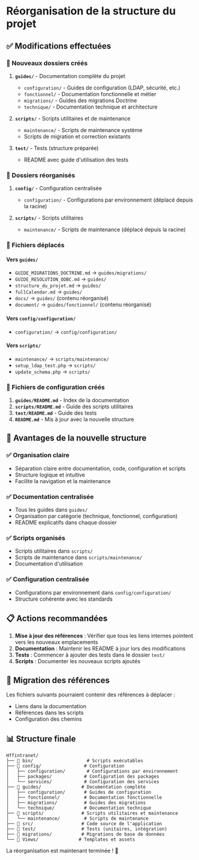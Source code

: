 # Réorganisation de la structure du projet

## ✅ Modifications effectuées

### 📁 Nouveaux dossiers créés

1. **`guides/`** - Documentation complète du projet
   - `configuration/` - Guides de configuration (LDAP, sécurité, etc.)
   - `fonctionnel/` - Documentation fonctionnelle et métier
   - `migrations/` - Guides des migrations Doctrine
   - `technique/` - Documentation technique et architecture

2. **`scripts/`** - Scripts utilitaires et de maintenance
   - `maintenance/` - Scripts de maintenance système
   - Scripts de migration et correction existants

3. **`test/`** - Tests (structure préparée)
   - README avec guide d'utilisation des tests

### 📁 Dossiers réorganisés

1. **`config/`** - Configuration centralisée
   - `configuration/` - Configurations par environnement (déplacé depuis la racine)

2. **`scripts/`** - Scripts utilitaires
   - `maintenance/` - Scripts de maintenance (déplacé depuis la racine)

### 📄 Fichiers déplacés

#### Vers `guides/`
- `GUIDE_MIGRATIONS_DOCTRINE.md` → `guides/migrations/`
- `GUIDE_RESOLUTION_ODBC.md` → `guides/`
- `structure_du_projet.md` → `guides/`
- `fullCalendar.md` → `guides/`
- `docs/` → `guides/` (contenu réorganisé)
- `document/` → `guides/fonctionnel/` (contenu réorganisé)

#### Vers `config/configuration/`
- `configuration/` → `config/configuration/`

#### Vers `scripts/`
- `maintenance/` → `scripts/maintenance/`
- `setup_ldap_test.php` → `scripts/`
- `update_schema.php` → `scripts/`

### 📄 Fichiers de configuration créés

1. **`guides/README.md`** - Index de la documentation
2. **`scripts/README.md`** - Guide des scripts utilitaires
3. **`test/README.md`** - Guide des tests
4. **`README.md`** - Mis à jour avec la nouvelle structure

## 🎯 Avantages de la nouvelle structure

### ✅ Organisation claire
- Séparation claire entre documentation, code, configuration et scripts
- Structure logique et intuitive
- Facilite la navigation et la maintenance

### ✅ Documentation centralisée
- Tous les guides dans `guides/`
- Organisation par catégorie (technique, fonctionnel, configuration)
- README explicatifs dans chaque dossier

### ✅ Scripts organisés
- Scripts utilitaires dans `scripts/`
- Scripts de maintenance dans `scripts/maintenance/`
- Documentation d'utilisation

### ✅ Configuration centralisée
- Configurations par environnement dans `config/configuration/`
- Structure cohérente avec les standards

## 📋 Actions recommandées

1. **Mise à jour des références** : Vérifier que tous les liens internes pointent vers les nouveaux emplacements
2. **Documentation** : Maintenir les README à jour lors des modifications
3. **Tests** : Commencer à ajouter des tests dans le dossier `test/`
4. **Scripts** : Documenter les nouveaux scripts ajoutés

## 🔄 Migration des références

Les fichiers suivants pourraient contenir des références à déplacer :
- Liens dans la documentation
- Références dans les scripts
- Configuration des chemins

## 📊 Structure finale

```
Hffintranet/
├── 📁 bin/                    # Scripts exécutables
├── 📁 config/                # Configuration
│   ├── configuration/        # Configurations par environnement
│   ├── packages/            # Configuration des packages
│   └── services/            # Configuration des services
├── 📁 guides/               # Documentation complète
│   ├── configuration/       # Guides de configuration
│   ├── fonctionnel/         # Documentation fonctionnelle
│   ├── migrations/          # Guides des migrations
│   └── technique/           # Documentation technique
├── 📁 scripts/              # Scripts utilitaires et maintenance
│   └── maintenance/         # Scripts de maintenance
├── 📁 src/                  # Code source de l'application
├── 📁 test/                 # Tests (unitaires, intégration)
├── 📁 migrations/           # Migrations de base de données
└── 📁 Views/               # Templates et assets
```

La réorganisation est maintenant terminée ! 🎉
